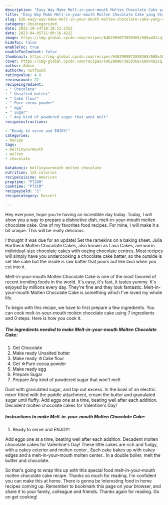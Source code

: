 ```yaml
---
description: "Easy Way Make Melt-in-your-mouth Molten Chocolate Cake yang Very Delicious"
title: "Easy Way Make Melt-in-your-mouth Molten Chocolate Cake yang Very Delicious"
slug: 626-easy-way-make-melt-in-your-mouth-molten-chocolate-cake-yang-very-delicious
category: Uncategorized
date: 2022-10-14T18:18:53.235Z
date: 2023-04-05T11:00:16.422Z
image: https://img-global.cpcdn.com/recipes/6462909073850368/680x482cq70/melt-in-your-mouth-molten-chocolate-cake-recipe-main-photo.jpg
hideToc: false
enableToc: true
enableTocContent: false
thumbnail: https://img-global.cpcdn.com/recipes/6462909073850368/680x482cq70/melt-in-your-mouth-molten-chocolate-cake-recipe-main-photo.jpg
cover: https://img-global.cpcdn.com/recipes/6462909073850368/680x482cq70/melt-in-your-mouth-molten-chocolate-cake-recipe-main-photo.jpg
author: Admin
authorAv: notfound
ratingvalue: 4.8
reviewcount: 22
recipeingredient:
- " Chocolate"
- " Unsalted butter"
- " Cake flour"
- " Pure cocoa powder"
- " egg"
- " Sugar"
- " Any kind of powdered sugar that wont melt"
recipeinstructions:

- "Ready to serve and ENJOY!"
categories:
- Recipe
tags:
- meltinyourmouth
- molten
- chocolate

katakunci: meltinyourmouth molten chocolate 
nutrition: 124 calories
recipecuisine: American
preptime: "PT28M"
cooktime: "PT31M"
recipeyield: "1"
recipecategory: Dessert

---
```



Hey everyone, hope you're having an incredible day today. Today, I will show you a way to prepare a distinctive dish, melt-in-your-mouth molten chocolate cake. One of my favorites food recipes. For mine, I will make it a bit unique. This will be really delicious.

I thought it was due for an update! Set the ramekins on a baking sheet. Julia Hartbeck Molten Chocolate Cakes, also known as Lava Cakes, are warm individual-size chocolate cakes with oozing chocolate centres. Most recipes will simply have you undercooking a chocolate cake batter, so the outside is set like cake but the inside is raw batter that pours out like lava when you cut into it.

Melt-in-your-mouth Molten Chocolate Cake is one of the most favored of recent trending foods in the world. It's easy, it's fast, it tastes yummy. It's enjoyed by millions every day. They're fine and they look fantastic. Melt-in-your-mouth Molten Chocolate Cake is something which I've loved my whole life.


To begin with this recipe, we have to first prepare a few ingredients. You can cook melt-in-your-mouth molten chocolate cake using 7 ingredients and 0 steps. Here is how you cook it.

<!--inarticleads1-->

##### The ingredients needed to make Melt-in-your-mouth Molten Chocolate Cake:

1. Get  Chocolate
1. Make ready  Unsalted butter
1. Make ready  ☆Cake flour
1. Get  ☆Pure cocoa powder
1. Make ready  egg
1. Prepare  Sugar
1. Prepare  Any kind of powdered sugar that won&#39;t melt


Dust with granulated sugar, and tap out excess. In the bowl of an electric mixer fitted with the paddle attachment, cream the butter and granulated sugar until fluffy. Add eggs one at a time, beating well after each addition. Decadent molten chocolate cakes for Valentine&#39;s Day! 

<!--inarticleads2-->

##### Instructions to make Melt-in-your-mouth Molten Chocolate Cake:


1. Ready to serve and ENJOY!

Add eggs one at a time, beating well after each addition. Decadent molten chocolate cakes for Valentine&#39;s Day! These little cakes are rich and fudgy, with a cakey exterior and molten center.. Each cake bakes up with cakey edges and a melt-in-your-mouth molten center.. In a double boiler, melt the butter and chocolate. 

So that's going to wrap this up with this special food melt-in-your-mouth molten chocolate cake recipe. Thanks so much for reading. I'm confident you can make this at home. There is gonna be interesting food in home recipes coming up. Remember to bookmark this page on your browser, and share it to your family, colleague and friends. Thanks again for reading. Go on get cooking!
